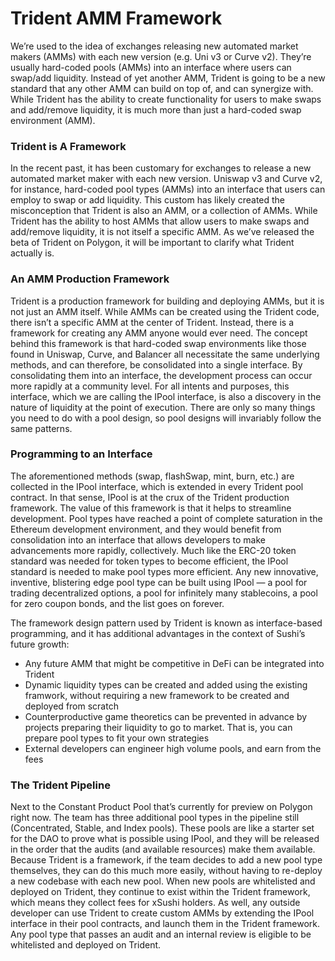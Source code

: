 # Trident AMM Framework

We’re used to the idea of exchanges releasing new automated market makers (AMMs) with each new version (e.g. Uni v3 or Curve v2). They’re usually hard-coded pools (AMMs) into an interface where users can swap/add liquidity. Instead of yet another AMM, Trident is going to be a new standard that any other AMM can build on top of, and can synergize with. While Trident has the ability to create functionality for users to make swaps and add/remove liquidity, it is much more than just a hard-coded swap environment (AMM).

### Trident is A Framework

In the recent past, it has been customary for exchanges to release a new automated market maker with each new version. Uniswap v3 and Curve v2, for instance, hard-coded pool types (AMMs) into an interface that users can employ to swap or add liquidity. This custom has likely created the misconception that Trident is also an AMM, or a collection of AMMs. While Trident has the ability to host AMMs that allow users to make swaps and add/remove liquidity, it is not itself a specific AMM. As we’ve released the beta of Trident on Polygon, it will be important to clarify what Trident actually is.

### An AMM Production Framework

Trident is a production framework for building and deploying AMMs, but it is not just an AMM itself. While AMMs can be created using the Trident code, there isn’t a specific AMM at the center of Trident. Instead, there is a framework for creating any AMM anyone would ever need. The concept behind this framework is that hard-coded swap environments like those found in Uniswap, Curve, and Balancer all necessitate the same underlying methods, and can therefore, be consolidated into a single interface. By consolidating them into an interface, the development process can occur more rapidly at a community level. For all intents and purposes, this interface, which we are calling the IPool interface, is also a discovery in the nature of liquidity at the point of execution. There are only so many things you need to do with a pool design, so pool designs will invariably follow the same patterns.

### Programming to an Interface

The aforementioned methods (swap, flashSwap, mint, burn, etc.) are collected in the IPool interface, which is extended in every Trident pool contract. In that sense, IPool is at the crux of the Trident production framework. The value of this framework is that it helps to streamline development. Pool types have reached a point of complete saturation in the Ethereum development environment, and they would benefit from consolidation into an interface that allows developers to make advancements more rapidly, collectively. Much like the ERC-20 token standard was needed for token types to become efficient, the IPool standard is needed to make pool types more efficient. Any new innovative, inventive, blistering edge pool type can be built using IPool — a pool for trading decentralized options, a pool for infinitely many stablecoins, a pool for zero coupon bonds, and the list goes on forever.

The framework design pattern used by Trident is known as interface-based programming, and it has additional advantages in the context of Sushi’s future growth:

- Any future AMM that might be competitive in DeFi can be integrated into Trident
- Dynamic liquidity types can be created and added using the existing framwork, without requiring a new framework to be created and deployed from scratch
- Counterproductive game theoretics can be prevented in advance by projects preparing their liquidity to go to market. That is, you can prepare pool types to fit your own strategies
- External developers can engineer high volume pools, and earn from the fees

### The Trident Pipeline

Next to the Constant Product Pool that’s currently for preview on Polygon right now. The team has three additional pool types in the pipeline still (Concentrated, Stable, and Index pools). These pools are like a starter set for the DAO to prove what is possible using IPool, and they will be released in the order that the audits (and available resources) make them available. Because Trident is a framework, if the team decides to add a new pool type themselves, they can do this much more easily, without having to re-deploy a new codebase with each new pool. When new pools are whitelisted and deployed on Trident, they continue to exist within the Trident framework, which means they collect fees for xSushi holders. As well, any outside developer can use Trident to create custom AMMs by extending the IPool interface in their pool contracts, and launch them in the Trident framework. Any pool type that passes an audit and an internal review is eligible to be whitelisted and deployed on Trident.
